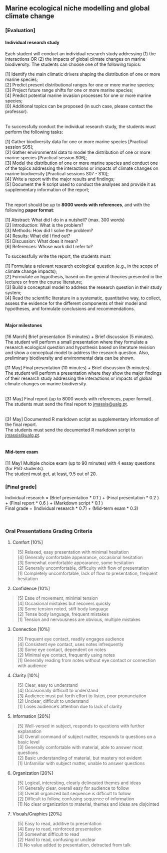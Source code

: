 ## Marine ecological niche modelling and global climate change
### [Evaluation]

#### Individual research study

Each student will conduct an individual research study addressing (1) the interactions OR (2) the impacts of global climate changes on marine biodiversity. The students can choose one of the following topics:

[1] Identify the main climatic drivers shaping the distribution of one or more marine species;<br>
[2] Predict present distributional ranges for one or more marine species;<br>
[3] Project future range shifts for one or more marine species;<br>
[4] Predict potential marine invasion processes for one or more marine species;<br>
[0] Additional topics can be proposed (in such case, please contact the professor).<br><br>

To successfully conduct the individual research study, the students must perform the following tasks:

[1] Gather biodiversity data for one or more marine species [Practical session S05];<br>
[2] Gather environmental data to model the distribution of one or more marine species [Practical session S06];<br>
[3] Model the distribution of one or more marine species and conduct one of the topics addressing the interactions or impacts of climate changes on marine biodiversity [Practical sessions S07 - S10];<br>
[4] Write a report with the major results and findings;<br>
[5] Document the R script used to conduct the analyses and provide it as supplementary information of the report;<br><br>

The report should be up to **8000 words with references**, and with the following **paper format**:

[1] Abstract: What did I do in a nutshell? (max. 300 words)<br>
[2] Introduction: What is the problem?<br>
[3] Methods: How did I solve the problem?<br>
[4] Results: What did I find out?<br>
[5] Discussion: What does it mean?<br>
[6] References: Whose work did I refer to?<br>

To successfully write the report, the students must:

[1] Formulate a relevant research ecological question (e.g., in the scope of climate change impacts);<br>
[2] Formulate an hypothesis, based on the general theories presented in the lectures or from the course literature;<br>
[3] Build a conceptual model to address the research question in their study system;<br>
[4] Read the scientific literature in a systematic, quantitative way, to collect, assess the evidence for the different components of their model and hypotheses, and formulate conclusions and recommendations.<br><br>

#### Major milestones

[16 March] Brief presentation (5 minutes) + Brief discussion (5 minutes).<br>
The student will perform a small presentation where they formulate a research ecological question and hypothesis based on literature revision and show a conceptual model to address the research question. Also, preliminary biodiversity and environmental data can be shown.

[11 May] Final presentation (10 minutes) + Brief discussion (5 minutes).<br>
The student will perform a presentation where they show the major findings of their research study addressing the interactions or impacts of global climate changes on marine biodiversity.<br><br>

[31 May] Final report (up to 8000 words with references, paper format).<br>
The students must send the final report to jmassis@ualg.pt.<br><br>

[31 May] Documented R markdown script as supplementary information of the final report.<br>
The students must send the documented R markdown script to jmassis@ualg.pt.<br><br>


#### Mid-term exam

[11 May] Multiple choice exam (up to 90 minutes) with 4 essay questions (for PhD students).<br>
The student must get, at least, 9.5 out of 20.<br>

### [Final grade]

Individual research = (Brief presentation * 0.1 ) + (Final presentation * 0.2 ) + (Final report * 0.6 ) + (Markdown script * 0.1 )<br>
Final grade = (Individual research * 0.7) + (Mid-term exam * 0.3)

<br>

### Oral Presentations Grading Criteria

01. Comfort [10%]
  > [5] Relaxed, easy presentation with minimal hesitation <br>
  > [4] Generally comfortable appearance, occasional hesitation <br>
  > [3] Somewhat comfortable appearance, some hesitation <br>
  > [2] Generally uncomfortable, difficulty with flow of presentation <br>
  > [1] Completely uncomfortable, lack of flow to presentation, frequent hesitation

02. Confidence [10%]
  > [5] Ease of movement, minimal tension <br>
  > [4] Occasional mistakes but recovers quickly <br>
  > [3] Some tension noted, stiff body language <br>
  > [2] Tense body language, frequent mistakes <br>
  > [1] Tension and nervousness are obvious, multiple mistakes

03. Connection [10%]
  > [5] Frequent eye contact, readily engages audience <br>
  > [4] Consistent eye contact, uses notes infrequently <br>
  > [3] Some eye contact, dependent on notes <br>
  > [2] Minimal eye contact, frequently using notes <br>
  > [1] Generally reading from notes without eye contact or connection with audience

04. Clarity [10%]
  > [5] Clear, easy to understand <br>
  > [4] Occasionally difficult to understand <br>
  > [3] Audience must put forth effort to listen, poor pronunciation <br>
  > [2] Unclear, difficult to understand <br>
  > [1] Loses audience’s attention due to lack of clarity

05. Information [20%]
  > [5] Well-versed in subject, responds to questions with further explanation <br>
  > [4] Overall command of subject matter, responds to questions on a basic level <br>
  > [3] Generally comfortable with material, able to answer most questions <br>
  > [2] Basic understanding of material, but mastery not evident <br>
  > [1] Unfamiliar with subject matter, unable to answer questions

06. Organization [20%]
  > [5] Logical, interesting, clearly delineated themes and ideas <br>
  > [4] Generally clear, overall easy for audience to follow <br>
  > [3] Overall organized but sequence is difficult to follow <br>
  > [2] Difficult to follow, confusing sequence of information <br>
  > [1] No clear organization to material, themes and ideas are disjointed

07. Visuals/Graphics [20%]
  > [5] Easy to read, additive to presentation <br>
  > [4] Easy to read, reinforced presentation <br>
  > [3] Somewhat difficult to read <br>
  > [2] Hard to read, confusing or unclear <br>
  > [1] No value added to presentation, detracted from talk
